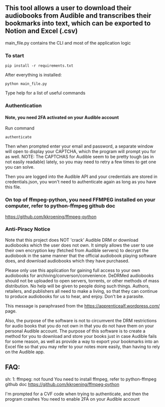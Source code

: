 ## This tool allows a user to download their audiobooks from Audible and transcribes their bookmarks into text, which can be exported to Notion and Excel (.csv)

main_file.py contains the CLI and most of the application logic

### To start

```
pip install -r requirements.txt
```
After everything is installed:

```
python main_file.py
```

Type help for a list of useful commands

### Authentication
#### Note, you need 2FA activated on your Audible account
Run command 
```
authenticate
```
Then when prompted enter your email and password, a separate window will open to display your CAPTCHA, which the program will prompt you for as well. NOTE: The CAPTCHAS for Audible seem to be pretty tough (as in not easily readable) lately, so you may need to retry a few times to get one you can solve.

Then you are logged into the Audible API and your credentials are stored in credentials.json, you won't need to authenticate again as long as you have this file.


### On top of ffmpeg-python, you need FFMPEG installed on your computer, refer to python-ffmpeg github doc
https://github.com/kkroening/ffmpeg-python



### Anti-Piracy Notice
Note that this project does NOT 'crack' Audible DRM or download audiobooks which the user does not own. It simply allows the user to use their own encryption key (fetched from Audible servers) to decrypt the audiobook in the same manner that the official audiobook playing software does, and download audiobooks which they have purchased.

Please only use this application for gaining full access to your own audiobooks for archiving/converson/convenience. DeDRMed audiobooks should not be uploaded to open servers, torrents, or other methods of mass distribution. No help will be given to people doing such things. Authors, retailers, and publishers all need to make a living, so that they can continue to produce audiobooks for us to hear, and enjoy. Don't be a parasite.

This message is paraphrased from the https://apprenticealf.wordpress.com/ page.

Also, the purpose of the software is not to circumvent the DRM restrictions for audio books that you do not own in that you do not have them on your personal Audible account. The purpose of this software is to create a method for you to download and store your books just in case Audible fails for some reason, as well as provide a way to export your bookmarks into an Excel file so that you may refer to your notes more easily, than having to rely on the Audible app.

## FAQ:
sh: 1: ffmpeg: not found
You need to install ffmpeg, refer to python-ffmpeg github doc
https://github.com/kkroening/ffmpeg-python

I'm prompted for a CVF code when trying to authenticate, and then the program crashes
You need to enable 2FA on your Audible account
